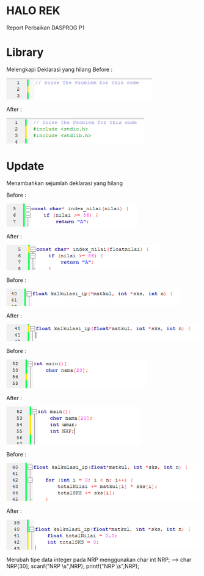 # HALO REK
Report Perbaikan DASPROG P1

# Library
Melengkapi Deklarasi yang hilang
Before :

![alt text](img/image.png)

After :

![alt text](img/image-1.png)

# Update
Menambahkan sejumlah deklarasi yang hilang

Before :

![alt text](img/image-2.png)

After : 

![alt text](img/image-3.png)

Before : 

![alt text](img/image-5.png)

After : 

![alt text](img/image-6.png)

Before :

![alt text](img/image-7.png)

After : 

![alt text](img/image-8.png)

Before :

![alt text](img/image-9.png)

After :

![alt text](img/image-10.png)

Merubah tipe data integer pada NRP menggunakan char
int NRP; --> char NRP[30];
scanf("NRP \s",NRP);
printf("NRP \s",NRP);

